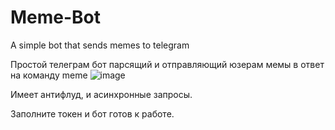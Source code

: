 # Meme-Bot
A simple bot that sends memes to telegram

Простой телеграм бот парсящий и отправляющий юзерам мемы в ответ на команду meme
![image](https://user-images.githubusercontent.com/111229341/226099579-ece2e34b-2578-488e-8567-a3787d6b5014.png)

Имеет антифлуд, и асинхронные запросы.

Заполните токен и бот готов к работе.
